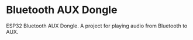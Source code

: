 # Bluetooth AUX Dongle

ESP32 Bluetooth AUX Dongle. A project for playing audio from Bluetooth to AUX.
